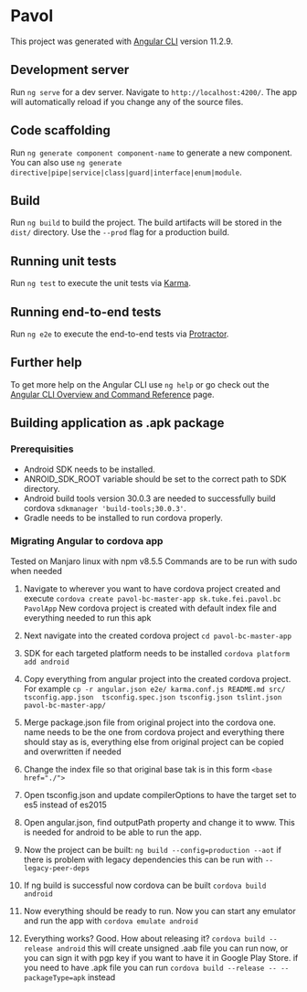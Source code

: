 # Pavol

This project was generated with [Angular CLI](https://github.com/angular/angular-cli) version 11.2.9.

## Development server

Run `ng serve` for a dev server. Navigate to `http://localhost:4200/`. The app will automatically reload if you change any of the source files.

## Code scaffolding

Run `ng generate component component-name` to generate a new component. You can also use `ng generate directive|pipe|service|class|guard|interface|enum|module`.

## Build

Run `ng build` to build the project. The build artifacts will be stored in the `dist/` directory. Use the `--prod` flag for a production build.

## Running unit tests

Run `ng test` to execute the unit tests via [Karma](https://karma-runner.github.io).

## Running end-to-end tests

Run `ng e2e` to execute the end-to-end tests via [Protractor](http://www.protractortest.org/).

## Further help

To get more help on the Angular CLI use `ng help` or go check out the [Angular CLI Overview and Command Reference](https://angular.io/cli) page.

## Building application as .apk package
### Prerequisities
* Android SDK needs to be installed.
* ANROID_SDK_ROOT variable should be set to the correct path to SDK directory.
* Android build tools version 30.0.3 are needed to successfully build cordova `sdkmanager 'build-tools;30.0.3'`.
* Gradle needs to be installed to run cordova properly.

### Migrating Angular to cordova app
Tested on Manjaro linux with npm v8.5.5
Commands are to be run with sudo when needed

1. Navigate to wherever you want to have cordova project created and execute `cordova create pavol-bc-master-app sk.tuke.fei.pavol.bc PavolApp` 
New cordova project is created with default index file and everything needed to run this apk

2. Next navigate into the created cordova project `cd pavol-bc-master-app`

3. SDK for each targeted platform needs to be installed `cordova platform add android`

4. Copy everything from angular project into the created cordova project. For example `cp -r angular.json e2e/ karma.conf.js README.md src/ tsconfig.app.json  tsconfig.spec.json tsconfig.json tslint.json pavol-bc-master-app/`
5. Merge package.json file from original project into the cordova one. name needs to be the one from cordova project and everything there should stay as is, everything else from original project can be copied and overwritten if needed

6. Change the index file so that original base tak is in this form `<base href="./">`
7. Open tsconfig.json and update compilerOptions to have the target set to es5 instead of es2015
8. Open angular.json, find outputPath property and change it to www. This is needed for android to be able to run the app.

9. Now the project can be built: 
`ng build --config=production --aot`
if there is problem with legacy dependencies this can be run with `--legacy-peer-deps`

10. If ng build is successful now cordova can be built
`cordova build android`

11. Now everything should be ready to run. Now you can start any emulator and run the app with `cordova emulate android`

12. Everything works? Good. How about releasing it?
`cordova build --release android`
this will create unsigned .aab file you can run now, or you can sign it with pgp key if you want to have it in Google Play Store.
if you need to have .apk file you can run `cordova build --release -- --packageType=apk` instead
